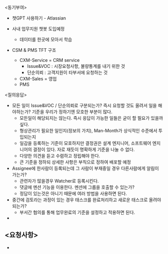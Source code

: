 <동기부여>
- 챗GPT 사용하기 - Atlassian
- 사내 업무지원 챗봇 도입예정
	- 데이터를 한곳에 모아서 학습

- CSM & PMS TFT 구조
	- CXM-Service = CRM service
		- Issue&VOC : 시장요청사항, 불량통계를 내기 위한 것
		- 단순의뢰 : 고객지원이 타부서에 요청하는 것
	- CXM-Sales = 영업
	- PMS

<질의응답>
- 모든 일이 Issue&VOC / 단순의뢰로 구분되는가? 즉시 요청할 것도 올려서 일을 해야하는가? 기준을 우리가 정하기엔 모호한 부분이 많다.
	- 모든일이 해당되지는 않는다. 즉시 응답이 가능한 일들은 굳이 할 필요가 있을까 싶다.
	- 형상관리가 필요한 일인지(정보의 가치), Man-Month가 상식적인 수준에서 투입되는지
	- 일감을 등록하는 기준이 모호하지만 결정권은 설계 엔지니어, 소프트웨어 엔지니어의 결정이 있다. 자로 재듯이 명확하게 기준을 나눌 수 없다.
	- 다양한 의견을 듣고 수렴하고 정립해야 한다.
	- 큰 기준을 정하되 상세한 사항은 부칙으로 정하여 배포할 예정
- Assignee에 한사람이 등록되는데 그 사람이 부재중일 경우 다른사람에게 알림이 가는가?
	- 관련자가 많을경우 Watcher로 등록시킨다.
	- 댓글에 멘션 기능을 이용한다. 멘션에 그룹을 호출할 수 있는가?
	- 정답이 있는것은 아니기 때문에 여러 방법을 사용하면 된다.
- 중간에 검토라는 과정이 있는 경우 태스크를 완료처리하고 새로운 태스크로 올려야 되는가?
	- 부서간 협의를 통해 업무완료의 기준을 설정하고 적용하면 된다.
- 

<요청사항>
- 
- 